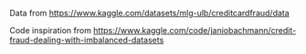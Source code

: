 

Data from https://www.kaggle.com/datasets/mlg-ulb/creditcardfraud/data

Code inspiration from https://www.kaggle.com/code/janiobachmann/credit-fraud-dealing-with-imbalanced-datasets

